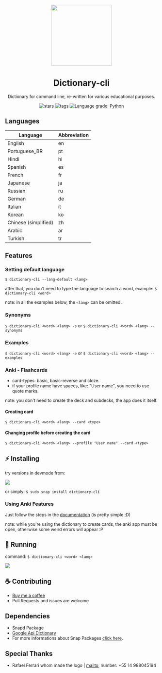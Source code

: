 <p align="center">
  <img width="200" align="center" src="https://github.com/ropoko/dictionary-cli/blob/main/assets/logo.png">
</p>

<h1 align="center">
  Dictionary-cli
</h1>
<p align="center">
Dictionary for command line, re-written for various educational purposes.
</p>

<p align="center">
   <a style="text-decoration:none" href="https://github.com/ropoko/dictionary-cli/stargazers/">
    <img src="https://img.shields.io/github/stars/ropoko/dictionary-cli?style=flat&color=yellow" alt="stars" />
  </a>
  <a style="text-decoration:none" href="https://gitHub.com/ropoko/dictionary-cli/tags/">
    <img src="https://img.shields.io/github/tag/ropoko/dictionary-cli?style=flat" alt="tags" />
  </a>
  <a href="https://lgtm.com/projects/g/ropoko/dictionary-cli/context:python"><img alt="Language grade: Python" src="https://img.shields.io/lgtm/grade/python/g/ropoko/dictionary-cli.svg?logo=lgtm&logoWidth=18"/>
  </a>
</p>

## Languages
| Language | Abbreviation |
| -------- | ------------ |
| English | en |
| Portuguese_BR | pt |
| Hindi | hi |
| Spanish | es |
| French | fr |
| Japanese | ja |
| Russian | ru |
| German | de |
| Italian | it |
| Korean | ko |
| Chinese (simplified) | zh |
| Arabic | ar |
| Turkish | tr |

## Features
### Setting default language
`$ dictionary-cli --lang-default <lang>`

after that, you don't need to type the language to search a word, example:
`$ dictionary-cli <word>`

note: in all the examples below, the `<lang>` can be omitted.

### Synonyms
`$ dictionary-cli <word> <lang> -s` or `$ dictionary-cli <word> <lang> --synonyms`

### Examples
`$ dictionary-cli <word> <lang> -e` or `$ dictionary-cli <word> <lang> --examples`

### Anki - Flashcards
- card-types: basic, basic-reverse and cloze.
- if your profile name have spaces, like: "User name", you need to use quote marks.

note: you don't need to create the deck and subdecks, the app does it itself.

#### Creating card
`$ dictionary-cli <word> <lang> --card <type>`

#### Changing profile before creating the card
`$ dictionary-cli <word> <lang> --profile "User name" --card <type>`

## :zap: Installing
try versions in devmode from:

[![](https://snapcraft.io/static/images/badges/en/snap-store-black.svg)](https://snapcraft.io/dictionary-cli)

or simply: `$ sudo snap install dictionary-cli`

### Using Anki Features

Just follow the steps in the [documentation](https://github.com/FooSoft/anki-connect#installation) (is pretty simple ;D)

note: while you're using the dictionary to create cards, the anki app must be open, otherwise some weird errors will appear :P
## :rocket: Running

command: `$ dictionary-cli <word> <lang>`

![](https://github.com/ropoko/dictionary-cli/blob/main/assets/demo-new.gif)

## :coffee: Contributing
- [Buy me a coffee](https://picpay.me/ropoko)
- Pull Requests and issues are welcome


## Dependencies
- Snapd Package
- [Google Api Dictionary](https://github.com/meetDeveloper/googleDictionaryAPI)
- For more informations about Snap Packages  [click here](https://snapcraft.io/docs).

## Special Thanks
- Rafael Ferrari whom made the logo | [mailto](mailto:rafaelferrari.job@gmail.com), number: +55 14 988045194


